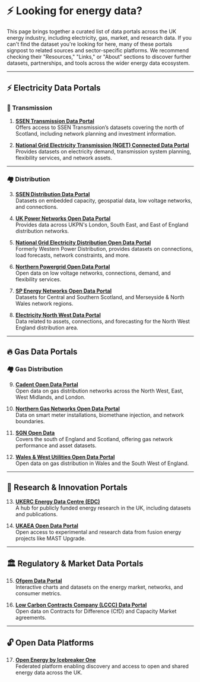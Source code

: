 #  ⚡ **Looking for energy data?**  
 This page brings together a curated list of data portals across the UK energy industry, including electricity, gas, market, and research data. If you can't find the dataset you're looking for here, many of these portals signpost to related sources and sector-specific platforms. We recommend checking their "Resources," "Links," or "About" sections to discover further datasets, partnerships, and tools across the wider energy data ecosystem.

---

## ⚡ Electricity Data Portals

### 🔌 Transmission

1. [**SSEN Transmission Data Portal**](https://www.ssen-transmission.co.uk/information-centre/data-and-downloads/)  
   Offers access to SSEN Transmission’s datasets covering the north of Scotland, including network planning and investment information.

2. [**National Grid Electricity Transmission (NGET) Connected Data Portal**](https://connecteddata.nationalgrid.co.uk)  
   Provides datasets on electricity demand, transmission system planning, flexibility services, and network assets.

---

### 🏘️ Distribution

3. [**SSEN Distribution Data Portal**](https://data.ssen.co.uk)  
   Datasets on embedded capacity, geospatial data, low voltage networks, and connections.

4. [**UK Power Networks Open Data Portal**](https://data.ukedc.com/dataset/ukpn-open-data-portal)  
   Provides data across UKPN's London, South East, and East of England distribution networks.

5. [**National Grid Electricity Distribution Open Data Portal**](https://www.nationalgrid.co.uk/data)  
   Formerly Western Power Distribution, provides datasets on connections, load forecasts, network constraints, and more.

6. [**Northern Powergrid Open Data Portal**](https://od.northernpowergrid.com)  
   Open data on low voltage networks, connections, demand, and flexibility services.

7. [**SP Energy Networks Open Data Portal**](https://www.spenergynetworks.co.uk/pages/open_data_portal.aspx)  
   Datasets for Central and Southern Scotland, and Merseyside & North Wales network regions.

8. [**Electricity North West Data Portal**](https://www.enwl.co.uk/future-energy/data-and-digitalisation/data-portal)  
   Data related to assets, connections, and forecasting for the North West England distribution area.

---

## 🔥 Gas Data Portals

### 🏘️ Gas Distribution

9. [**Cadent Open Data Portal**](https://cadentgas.com/data)  
   Open data on gas distribution networks across the North West, East, West Midlands, and London.

10. [**Northern Gas Networks Open Data Portal**](https://northerngasopendataportal.co.uk)  
    Data on smart meter installations, biomethane injection, and network boundaries.

11. [**SGN Open Data**](https://www.sgn.co.uk/about-us/responsibility/data-hub/open-data)  
    Covers the south of England and Scotland, offering gas network performance and asset datasets.

12. [**Wales & West Utilities Open Data Portal**](https://www.wwutilities.co.uk/about-us/responsibility/our-data/open-data/)  
    Open data on gas distribution in Wales and the South West of England.

---

## 🧪 Research & Innovation Portals

13. [**UKERC Energy Data Centre (EDC)**](https://ukerc.rl.ac.uk)  
    A hub for publicly funded energy research in the UK, including datasets and publications.

14. [**UKAEA Open Data Portal**](https://opendata.ukaea.uk)  
    Open access to experimental and research data from fusion energy projects like MAST Upgrade.

---

## 🏛️ Regulatory & Market Data Portals

15. [**Ofgem Data Portal**](https://www.ofgem.gov.uk/energy-data-and-research/data-portal)  
    Interactive charts and datasets on the energy market, networks, and consumer metrics.

16. [**Low Carbon Contracts Company (LCCC) Data Portal**](https://dp.lowcarboncontracts.uk)  
    Open data on Contracts for Difference (CfD) and Capacity Market agreements.

---

## 🔓 Open Data Platforms

17. [**Open Energy by Icebreaker One**](https://openenergy.org.uk)  
    Federated platform enabling discovery and access to open and shared energy data across the UK.
